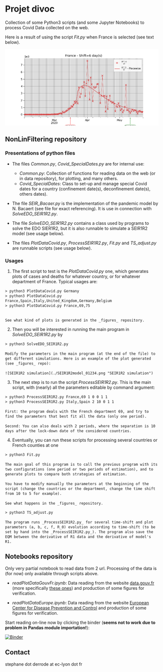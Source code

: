 # Projet divoc

Collection of some  Python3 scripts (and some Jupyter Notebooks) to process Covid Data collected on the web. 

<!--The programs are based on the Kalman-like filters implemented by Roger R Labbe Jr. in the [FilterPy](https://filterpy.readthedocs.io/en/latest/index.html) python module. -->


Here is a result of using the script _Fit.py_ when France is selected (see text below).

![Image fit France](./France_DiffR1_BothFit_Shift6.png "Result of fit for France")



## NonLinFiltering repository

### Presentations of python files

- The files _Common.py_, _Covid_SpecialDates.py_ are for internal use:
   
    + *Common.py*: Collection of functions for reading data on the web (or in data repository), for plotting, and many others.
    + *Covid_SpecialDates*: Class to set-up and manage special Covid dates for a country (confinement date(s), deconfinement date(s), others dates).

- The file _SEIR_Bacaer.py_ is the implementation of the pandemic model by N. Bacaert (see file for exact referencing). It is use in connection with _SolveEDO_SEIR1R2.py_.
      
- The file _SolveEDO_SEIR1R2.py_ contains a class used by programs to solve the EDO SIER1R2, but it is also runnable to simulate a SEIR1R2 model (see usage below).

- The files _PlotDataCovid.py_, _ProcessSEIR1R2.py_, _Fit.py_ and _TS_adjust.py_ are runnable scripts (see usage below).

### Usages

1. The first script to test is the _PlotDataCovid.py_ one, which generates plots of cases and deaths for whatever country, or for whatever department of France. Typical usages are:
 >
	> python3 PlotDataCovid.py Germany
	> python3 PlotDataCovid.py France,Spain,Italy,United_Kingdom,Germany,Belgium
	> python3 PlotDataCovid.py France,69,75


    See what kind of plots is generated in the _figures_ repository.


2. Then you will be interested in running the main program in _SolveEDO_SEIR1R2.py_ by
>
    > python3 SolveEDO_SEIR1R2.py

    Modify the parameters in the main program (at the end of the file) to get different simulations. Here is an example of the plot generated (see _figures_ repo):

    ![SEIR1R2 simulation](./SEIR1R2model_01234.png "SEIR1R2 simulation")

3. The next step is to run the script _ProcessSEIR1R2.py_. This is the main script, with (nearly) all the parameters editable by command argument:
>
    > python3 ProcessSEIR1R2.py France,69 1 0 0 1 1
    > python3 ProcessSEIR1R2.py Italy,Spain 2 10 0 1 1

    First: the program deals with the French department 69, and try to find the parameters that best fit all the data (only one period). 
    
    Second: You can also deals with 2 periods, where the separation is 10 days after the lock-down date of the considered countries.

4. Eventually, you can run these scripts for processing several countries or French counties at one
>
    > python3 Fit.py

    The main goal of this program is to call the previous program with its two configurations (one period or two periods of estimation), and to generate plots to compare both strategies of estimation. 
    
    You have to modify manually the parameters at the beginning of the script (change the countries or the department, change the time shift from 10 to 5 for example).
    
    See what happens in the _figures_ repository.
>
    > python3 TS_adjust.py

    The program runs _ProcessSEIR1R2.py_ for several time-shift and plot parameters (a, b, c, f, R_0) evolution according to time-shift (to be set by hand into the _ProcessSEIR1R2.py_). The program also save the EQM between the derivative of R1 data and the derivative of model's R1.



## Notebooks repository

Only very partial notebook to read data from 2 url. Processing of the data is (for now) only available through scripts above.

  - *readPlotDataGouvFr.ipynb*: Data reading from the website [data.gouv.fr](data.gouv.fr) (more specifically [these ones](https://static.data.gouv.fr/resources/donnees-hospitalieres-relatives-a-lepidemie-de-covid-19/20200327-154414/metadonnees-donnees-hospitalieres-covid19.csv)) and production of some figures for verification.

  - *readPlotDataEurope.ipynb*:  Data reading from the website [European Center for Disease Prevention and Control](https://www.ecdc.europa.eu/en/publications-data/download-todays-data-geographic-distribution-covid-19-cases-worldwide) and production of some figures for verification.

Start reading on-line now by clicking the binder (**seems not to work due to problem in Pandas module importation!**):

[![Binder](https://mybinder.org/badge_logo.svg)](https://mybinder.org/v2/gh/SDerrode/divoc.git/master)

## Contact

stephane dot derrode at ec-lyon dot fr

